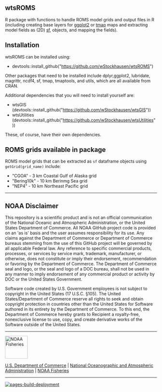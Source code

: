 ## wtsROMS

R package with functions to handle ROMS model grids and output files in R 
(including creating base layers for [ggplot2]("https://ggplot2.tidyverse.org") or 
[tmap]("https://github.com/r-tmap/tmap") maps and 
extracting model fields as (2D) [sf](https://r-spatial.github.io/sf/), 
objects, and mapping the fields).

## Installation

wtsROMS can be installed using:

* devtools::install_github("https://github.com/wStockhausen/wtsROMS")

Other packages that need to be installed include dplyr,ggplot2, lubridate, 
magrittr, ncdf4, sf, tmap, tmaptools, and utils, which are all available from CRAN. 

Additional dependencies that you will need to install yourself are:

* wtsGIS (devtools::install_github("https://github.com/wStockhausen/wtsGIS"))
* wtsUtilities (devtools::install_github("https://github.com/wStockhausen/wtsUtilities"))

These, of course, have their own dependencies.

## ROMS grids available in package

ROMS model grids that can be extracted as `sf` dataframe objects using `getGrid(grid_name)` include:

  * "CGOA" - 3 km Coastal Gulf of Alaska grid
  * "Bering10k" - 10 km Berinmg Sea grid
  * "NEP4" - 10 km Northeast Pacific grid

****************************

## NOAA Disclaimer

This repository is a scientific product and is not an official communication of the National Oceanic and Atmospheric Administration, or the United States Department of Commerce. All NOAA GitHub project code is provided on an 'as is' basis and the user assumes responsibility for its use. Any claims against the Department of Commerce or Department of Commerce bureaus stemming from the use of this GitHub project will be governed by all applicable Federal law. Any reference to specific commercial products, processes, or services by service mark, trademark, manufacturer, or otherwise, does not constitute or imply their endorsement, recommendation or favoring by the Department of Commerce. The Department of Commerce seal and logo, or the seal and logo of a DOC bureau, shall not be used in any manner to imply endorsement of any commercial product or activity by DOC or the United States Government.

Software code created by U.S. Government employees is not subject to copyright in the United States (17 U.S.C. §105). The United States/Department of Commerce reserve all rights to seek and obtain copyright protection in countries other than the United States for Software authored in its entirety by the Department of Commerce. To this end, the Department of Commerce hereby grants to Recipient a royalty-free, nonexclusive license to use, copy, and create derivative works of the Software outside of the United States.

****************************

<img src="https://raw.githubusercontent.com/nmfs-general-modeling-tools/nmfspalette/main/man/figures/noaa-fisheries-rgb-2line-horizontal-small.png" height="75" alt="NOAA Fisheries">

[U.S. Department of Commerce](https://www.commerce.gov/) | [National Oceanographic and Atmospheric Administration](https://www.noaa.gov) | [NOAA Fisheries](https://www.fisheries.noaa.gov/)

****************************

[![pages-build-deployment](https://github.com/wStockhausen/wtsROMS/actions/workflows/pages/pages-build-deployment/badge.svg?branch=gh-pages)](https://github.com/wStockhausen/wtsROMS/actions/workflows/pages/pages-build-deployment)

